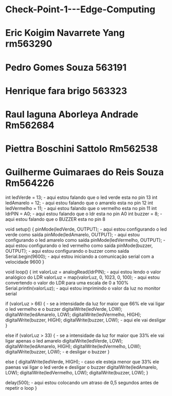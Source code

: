 # Check-Point-1---Edge-Computing
# Eric Koigim Navarrete Yang rm563290 
# Pedro Gomes Souza 563191 
# Henrique fara brigo 563323 
# Raul laguna Aborleya Andrade Rm562684 
# Piettra Boschini Sattolo Rm562538 
# Guilherme Guimaraes do Reis Souza Rm564226
int ledVerde = 13;                      - aqui estou falando que o led verde esta no pin 13 
int ledAmarelo = 12;                    - aqui estou falando que o amarelo esta no pin 12
int ledVermelho = 11;                   - aqui estou falando que o vermelho esta no pin 11
int ldrPIN = A0;                        - aqui estou falando que o ldr esta no pin A0
int buzzer = 8;                         - aqui estou falando que o BUZZER esta no pin 8 

void setup() {
  pinMode(ledVerde, OUTPUT);            - aqui estou configurando o led verde como saída
  pinMode(ledAmarelo, OUTPUT);          - aqui estou configurando o led amarelo como saída
  pinMode(ledVermelho, OUTPUT);         - aqui estou configurando o led vermelho como saída
  pinMode(buzzer, OUTPUT);              - aqui estou configurando o buzzer como saída
  Serial.begin(9600);                   - aqui estou iniciando a comunicação serial com a velocidade 9600
}

void loop() {
  int valorLuz = analogRead(ldrPIN);    - aqui estou lendo o valor analógico do LDR
  valorLuz = map(valorLuz, 0, 1023, 0, 100);        - aqui estou convertendo o valor do LDR para uma escala de 0 a 100%
  Serial.println(valorLuz);             - aqui estou imprimindo o valor da luz no monitor serial

  if (valorLuz > 66) {                  - se a intensidade da luz for maior que 66% ele vai ligar o led vermelho e o buzzer
    digitalWrite(ledVerde, LOW);
    digitalWrite(ledAmarelo, LOW);
    digitalWrite(ledVermelho, HIGH);
    digitalWrite(buzzer, HIGH);
    digitalWrite(buzzer, LOW);          - aqui ele vai desligar 
  }

  else if (valorLuz > 33) {             -  se a intensidade da luz for maior que 33% ele vai ligar apenas o led amarelo 
    digitalWrite(ledVerde, LOW);
    digitalWrite(ledAmarelo, HIGH);
    digitalWrite(ledVermelho, LOW);
    digitalWrite(buzzer, LOW);          - e desligar o buzzer 
  }

  
  else {
    digitalWrite(ledVerde, HIGH);      - caso ele esteja menor que 33% ele paenas vai ligar o led verde e desligar o buzzer
    digitalWrite(ledAmarelo, LOW);
    digitalWrite(ledVermelho, LOW);
    digitalWrite(buzzer, LOW);
  }

  delay(500);                          - aqui estou colocando um atraso de 0,5 segundos antes de repetir o loop
}

